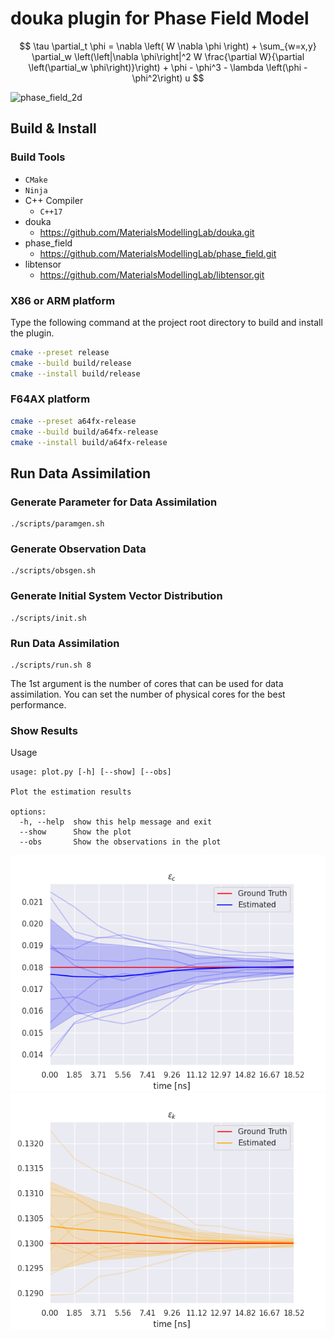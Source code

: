# douka plugin for Phase Field Model

$$
  \tau  \partial_t \phi = \nabla \left( W \nabla \phi \right) + \sum_{w=x,y} \partial_w \left(\left|\nabla \phi\right|^2 W \frac{\partial W}{\partial \left(\partial_w \phi\right)}\right) + \phi - \phi^3 - \lambda \left(\phi - \phi^2\right) u
$$

![phase_field_2d](./media/phase_field_2d.gif)

## Build & Install
### Build Tools
- `CMake`
- `Ninja`
- C++ Compiler
  - `C++17`
- douka
  - https://github.com/MaterialsModellingLab/douka.git
- phase_field
  - https://github.com/MaterialsModellingLab/phase_field.git
- libtensor
  - https://github.com/MaterialsModellingLab/libtensor.git

### X86 or ARM platform
Type the following command at the project root directory to build and install the plugin.

```bash
cmake --preset release
cmake --build build/release
cmake --install build/release
```

### F64AX platform
```bash
cmake --preset a64fx-release
cmake --build build/a64fx-release
cmake --install build/a64fx-release
```


## Run Data Assimilation
### Generate Parameter for Data Assimilation
```shell
./scripts/paramgen.sh
```

### Generate Observation Data
```shell
./scripts/obsgen.sh
```

### Generate Initial System Vector Distribution
```shell
./scripts/init.sh
```

### Run Data Assimilation
```shell
./scripts/run.sh 8
```

The 1st argument is the number of cores that can be used for data assimilation.
You can set the number of physical cores for the best performance.

### Show Results
Usage
```shell
usage: plot.py [-h] [--show] [--obs]

Plot the estimation results

options:
  -h, --help  show this help message and exit
  --show      Show the plot
  --obs       Show the observations in the plot
```

![epsilon_c](./media/epsilon_c.png)
![epsilon_k](./media/epsilon_k.png)
